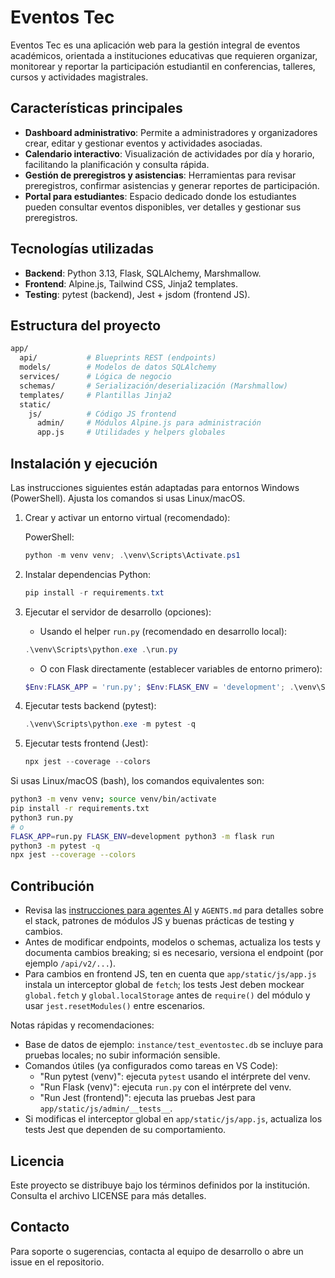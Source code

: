 # Eventos Tec

Eventos Tec es una aplicación web para la gestión integral de eventos académicos, orientada a instituciones educativas que requieren organizar, monitorear y reportar la participación estudiantil en conferencias, talleres, cursos y actividades magistrales.

## Características principales

- **Dashboard administrativo**: Permite a administradores y organizadores crear, editar y gestionar eventos y actividades asociadas.
- **Calendario interactivo**: Visualización de actividades por día y horario, facilitando la planificación y consulta rápida.
- **Gestión de preregistros y asistencias**: Herramientas para revisar preregistros, confirmar asistencias y generar reportes de participación.
- **Portal para estudiantes**: Espacio dedicado donde los estudiantes pueden consultar eventos disponibles, ver detalles y gestionar sus preregistros.

## Tecnologías utilizadas

- **Backend**: Python 3.13, Flask, SQLAlchemy, Marshmallow.
- **Frontend**: Alpine.js, Tailwind CSS, Jinja2 templates.
- **Testing**: pytest (backend), Jest + jsdom (frontend JS).

## Estructura del proyecto

```bash
app/
  api/           # Blueprints REST (endpoints)
  models/        # Modelos de datos SQLAlchemy
  services/      # Lógica de negocio
  schemas/       # Serialización/deserialización (Marshmallow)
  templates/     # Plantillas Jinja2
  static/
    js/          # Código JS frontend
      admin/     # Módulos Alpine.js para administración
      app.js     # Utilidades y helpers globales
```

## Instalación y ejecución

Las instrucciones siguientes están adaptadas para entornos Windows (PowerShell). Ajusta los comandos si usas Linux/macOS.

1. Crear y activar un entorno virtual (recomendado):

   PowerShell:

   ```powershell
   python -m venv venv; .\venv\Scripts\Activate.ps1
   ```

2. Instalar dependencias Python:

   ```powershell
   pip install -r requirements.txt
   ```

3. Ejecutar el servidor de desarrollo (opciones):
   - Usando el helper `run.py` (recomendado en desarrollo local):

   ```powershell
   .\venv\Scripts\python.exe .\run.py
   ```

   - O con Flask directamente (establecer variables de entorno primero):

   ```powershell
   $Env:FLASK_APP = 'run.py'; $Env:FLASK_ENV = 'development'; .\venv\Scripts\python.exe -m flask run
   ```

4. Ejecutar tests backend (pytest):

   ```powershell
   .\venv\Scripts\python.exe -m pytest -q
   ```

5. Ejecutar tests frontend (Jest):

   ```powershell
   npx jest --coverage --colors
   ```

Si usas Linux/macOS (bash), los comandos equivalentes son:

```bash
python3 -m venv venv; source venv/bin/activate
pip install -r requirements.txt
python3 run.py
# o
FLASK_APP=run.py FLASK_ENV=development python3 -m flask run
python3 -m pytest -q
npx jest --coverage --colors
```

## Contribución

- Revisa las [instrucciones para agentes AI](.github/copilot-instructions.md) y `AGENTS.md` para detalles sobre el stack, patrones de módulos JS y buenas prácticas de testing y cambios.
- Antes de modificar endpoints, modelos o schemas, actualiza los tests y documenta cambios breaking; si es necesario, versiona el endpoint (por ejemplo `/api/v2/...`).
- Para cambios en frontend JS, ten en cuenta que `app/static/js/app.js` instala un interceptor global de `fetch`; los tests Jest deben mockear `global.fetch` y `global.localStorage` antes de `require()` del módulo y usar `jest.resetModules()` entre escenarios.

Notas rápidas y recomendaciones:

- Base de datos de ejemplo: `instance/test_eventostec.db` se incluye para pruebas locales; no subir información sensible.
- Comandos útiles (ya configurados como tareas en VS Code):
  - "Run pytest (venv)": ejecuta `pytest` usando el intérprete del venv.
  - "Run Flask (venv)": ejecuta `run.py` con el intérprete del venv.
  - "Run Jest (frontend)": ejecuta las pruebas Jest para `app/static/js/admin/__tests__`.
- Si modificas el interceptor global en `app/static/js/app.js`, actualiza los tests Jest que dependen de su comportamiento.

## Licencia

Este proyecto se distribuye bajo los términos definidos por la institución. Consulta el archivo LICENSE para más detalles.

## Contacto

Para soporte o sugerencias, contacta al equipo de desarrollo o abre un issue en el repositorio.

